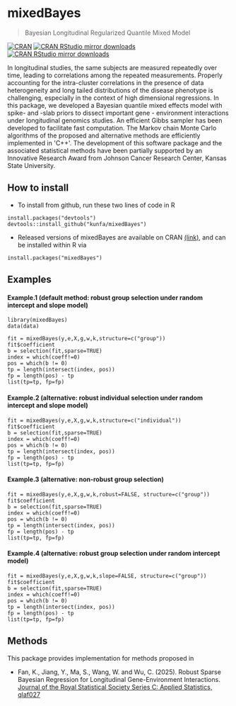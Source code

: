 <!-- README.md is generated from README.Rmd. Please edit that file -->

# mixedBayes

> Bayesian Longitudinal Regularized Quantile Mixed Model
<!-- badges: start -->

[![CRAN](https://www.r-pkg.org/badges/version/mixedBayes)](https://cran.r-project.org/package=mixedBayes)
[![CRAN RStudio mirror
downloads](https://cranlogs.r-pkg.org/badges/grand-total/mixedBayes)](https://www.r-pkg.org:443/pkg/mixedBayes)
[![CRAN RStudio mirror
downloads](https://cranlogs.r-pkg.org/badges/last-month/mixedBayes)](https://www.r-pkg.org:443/pkg/mixedBayes)

<!-- badges: end -->

In longitudinal studies, the same subjects are measured repeatedly over time, leading to correlations among the repeated measurements. Properly accounting for the intra-cluster correlations in the presence of data heterogeneity and long tailed distributions of the disease phenotype is challenging, especially in the context of high dimensional regressions. In this package, we developed a Bayesian quantile mixed effects model with spike- and -slab priors to dissect important gene - environment interactions under longitudinal genomics studies. An efficient Gibbs sampler has been developed to facilitate fast computation. The Markov chain Monte Carlo algorithms of the proposed and alternative methods are efficiently implemented in 'C++'. The development of this software package and the associated statistical methods have been partially supported by an Innovative Research Award from Johnson Cancer Research Center, Kansas State University.

## How to install

  - To install from github, run these two lines of code in R

<!-- end list -->

    install.packages("devtools")
    devtools::install_github("kunfa/mixedBayes")

  - Released versions of mixedBayes are available on CRAN
    [(link)](https://cran.r-project.org/package=mixedBayes), and can be
    installed within R via

<!-- end list -->

    install.packages("mixedBayes")

## Examples

#### Example.1 (default method: robust group selection under random intercept and slope model)

    library(mixedBayes)
    data(data)
    
    fit = mixedBayes(y,e,X,g,w,k,structure=c("group"))
    fit$coefficient
    b = selection(fit,sparse=TRUE)
    index = which(coeff!=0)
    pos = which(b != 0)
    tp = length(intersect(index, pos))
    fp = length(pos) - tp
    list(tp=tp, fp=fp)
#### Example.2 (alternative: robust individual selection under random intercept and slope model)

    fit = mixedBayes(y,e,X,g,w,k,structure=c("individual"))
    fit$coefficient
    b = selection(fit,sparse=TRUE)
    index = which(coeff!=0)
    pos = which(b != 0)
    tp = length(intersect(index, pos))
    fp = length(pos) - tp
    list(tp=tp, fp=fp)

#### Example.3 (alternative: non-robust group selection)

    fit = mixedBayes(y,e,X,g,w,k,robust=FALSE, structure=c("group"))
    fit$coefficient
    b = selection(fit,sparse=TRUE)
    index = which(coeff!=0)
    pos = which(b != 0)
    tp = length(intersect(index, pos))
    fp = length(pos) - tp
    list(tp=tp, fp=fp)
#### Example.4 (alternative: robust group selection under random intercept model)
    fit = mixedBayes(y,e,X,g,w,k,slope=FALSE, structure=c("group"))
    fit$coefficient    
    b = selection(fit,sparse=TRUE)
    index = which(coeff!=0)
    pos = which(b != 0)
    tp = length(intersect(index, pos))
    fp = length(pos) - tp
    list(tp=tp, fp=fp)

  
## Methods

This package provides implementation for methods proposed in

  - Fan, K., Jiang, Y., Ma, S., Wang, W. and Wu, C. (2025). Robust Sparse Bayesian Regression for Longitudinal Gene-Environment Interactions. [Journal of the Royal Statistical Society Series C: Applied Statistics, qlaf027](https://doi.org/10.1093/jrsssc/qlaf027)
